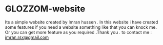 # GLOZZOM-website
Its a simple website created by Imran hussen .
 In this website  i have created some features if you need a website something like that you can knock me.
 Or you can get more feature as you required .Thank you .
 to contact me :   imran.rsx@gmail.com
